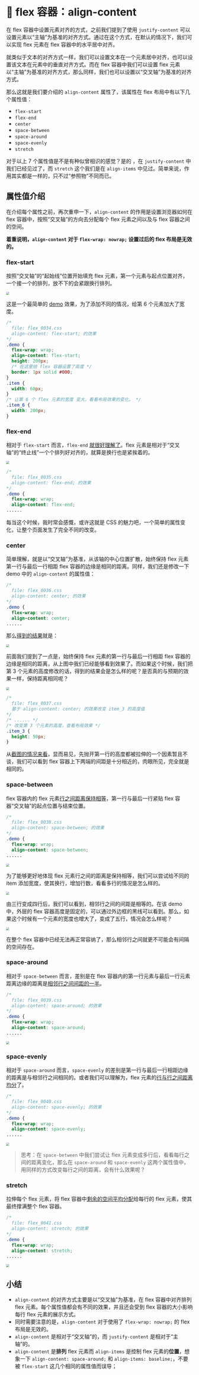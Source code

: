 # 📕 flex 容器：align-content

在 flex 容器中设置元素对齐的方式，之前我们提到了使用 `justify-content` 可以设置元素以“主轴”为基准的对齐方式。通过在这个方式，在默认的情况下，我们可以实现 flex 元素在 flex 容器中的水平居中对齐。

就类似于文本的对齐方式一样，我们可以设置文本在一个元素居中对齐，也可以设置该文本在元素中的垂直对齐方式。而在 flex 容器中我们可以设置 flex 元素以“主轴”为基准的对齐方式，那么同样，我们也可以设置以“交叉轴”为基准的对齐方式。

那么这就是我们要介绍的 `align-content` 属性了，该属性在 flex 布局中有以下几个属性值：

* `flex-start`
* `flex-end`
* `center`
* `space-between`
* `space-around`
* `space-evenly`
* `stretch`

对于以上 7 个属性值是不是有种似曾相识的感觉？是的 ，在 `justify-content` 中我们已经见过了，而 `stretch` 这个我们是在 `align-items` 中见过。简单来说，作用其实都是一样的，只不过“参照物”不同而已。

## 属性值介绍

在介绍每个属性之前，再次重申一下，`align-content` 的作用是设置浏览器如何在 flex 容器中，按照“交叉轴”的方向去分配每个 flex 元素之间以及与 flex 容器之间的空间。

**着重说明，`align-content` 对于 `flex-wrap: nowrap;` 设置过后的 flex 布局是无效的。**

### flex-start

按照“交叉轴”的“起始线”位置开始填充 flex 元素，第一个元素与起点位置对齐，一个接一个的排列，放不下的会紧跟换行排列。

<img src="/image/02-07-01.png" style="zoom:50%;" />

这是一个最简单的 [demo](../../demo.html?id=34) 效果，为了添加不同的情况，给第 6 个元素加大了宽度。

```css
/* 
  file: flex_0034.css
  align-content: flex-start; 的效果
*/
.demo {
  flex-wrap: wrap;
  align-content: flex-start;
  height: 200px;
  /* 在这里给 flex 容器设置了高度 */
  border: 1px solid #000;
}
.item {
  width: 60px;
}
/* 让第 6 个 flex 元素的宽度 变大，看看布局效果的变化。 */
.item_6 {
  width: 200px;
}
```

### flex-end

相对于 `flex-start` 而言，`flex-end` [就很好理解了](../../demo.html?id=35)。flex 元素是相对于“交叉轴”的“终止线”一个个排列好对齐的，就算是换行也是紧挨着的。

<img src="/image/02-07-02.png" style="zoom:50%;" />

```css
/* 
  file: flex_0035.css
  align-content: flex-end; 的效果
*/
.demo {
  flex-wrap: wrap;
  align-content: flex-end;
......
```

每当这个时候，我时常会感慨，或许这就是 CSS 的魅力吧，一个简单的属性变化，让整个页面发生了完全不同的改变。

### center

简单理解，就是以“交叉轴”为基准，从该轴的中心位置扩散，始终保持 flex 元素第一行与最后一行相距 flex 容器的边缘是相同的距离。同样，我们还是修改一下 demo 中的 `align-content` 的属性值：

```css
/* 
  file: flex_0036.css
  align-content: center; 的效果
*/
.demo {
  flex-wrap: wrap;
  align-content: center;
......
```

那么[得到的结果](../../demo.html?id=36)就是：

<img src="/image/02-07-03.png" style="zoom:50%;" />

前面我们提到了一点是，始终保持 flex 元素的第一行与最后一行相距 flex 容器的边缘是相同的距离，从上图中我们已经能够看到效果了。而如果这个时候，我们把第 3 个元素的高度修改的话，得到的结果会是怎么样的呢？是否真的与预期的效果一样，保持距离相同呢？

<img src="/image/02-07-04.png" style="zoom:50%;" />

```css
/* 
  file: flex_0037.css
  基于 align-content: center; 的效果改变 item_3 的高度值
*/
/* ...... */
/* 改变第 3 个元素的高度，查看布局效果 */
.item_3 {
  height: 50px;
}
```

从[截图的情况来看](../../demo.html?id=37)，显而易见，先抛开第一行的高度都被拉伸的一个因素暂且不谈，我们可以看到 flex 容器上下两端的间距是十分相近的，肉眼所见，完全就是相同的。

### space-between

flex 容器内的 flex 元素[行之间距离保持相等](../../demo.html?id=38)，第一行与最后一行紧贴 flex 容器“交叉轴”的起点位置与结束位置。

```css
/* 
  file: flex_0038.css
  align-content: space-between; 的效果
*/
.demo {
  flex-wrap: wrap;
  align-content: space-between;
......
```

<img src="/image/02-07-05.png" style="zoom:50%;" />

为了能够更好地体现 flex 元素行之间的距离是保持相等，我们可以尝试给不同的 item 添加宽度，使其换行，增加行数，看看多行的情况是怎么样的。

<img src="/image/02-07-06.png" style="zoom:50%;" />

由三行变成四行后，我们可以看到，相邻行之间的间距是相等的。在该 demo 中，外层的 flex 容器高度是固定的，可以通过外边框的黑线可以看到。那么，如果这个时候有一个元素的宽度也增大了，变成了五行，情况会怎么样呢？

<img src="/image/02-07-07.png" style="zoom:50%;" />

在整个 flex 容器中已经无法再正常容纳了，那么相邻行之间就更不可能会有间隔的空间存在。

### space-around

相对于 `space-between` 而言，差别是在 flex 容器内的第一行元素与最后一行元素距离边缘的距离是[相邻行之间间距的一半](../../demo.html?id=39)。

```css
/* 
  file: flex_0039.css
  align-content: space-around; 的效果
*/
.demo {
  flex-wrap: wrap;
  align-content: space-around;
......
```

<img src="/image/02-07-08.png" style="zoom:50%;" />

### space-evenly

相对于  `space-around` 而言，`space-evenly` 的差别是第一行与最后一行相距边缘的距离是与相邻行之间相同的。或者我们可以理解为，flex 元素的[行与行之间距离均分](../../demo.html?id=40)了。

```css
/* 
  file: flex_0040.css
  align-content: space-evenly; 的效果
*/
.demo {
  flex-wrap: wrap;
  align-content: space-evenly;
......
```

<img src="/image/02-07-09.png" style="zoom:50%;" />

> 思考：在 `space-between` 中我们尝试让 flex 元素变成多行后，看看每行之间的距离变化，那么在 `space-around` 和 `space-evenly` 这两个属性值中，用同样的方式改变每行之间的距离，会有什么效果呢？

### stretch

拉伸每个 flex 元素，将 flex 容器中[剩余的空间平均分配](../../demo.html?id=41)给每行的 flex 元素，使其最终撑满整个 flex 容器。

```css
/* 
  file: flex_0041.css
  align-content: stretch; 的效果
*/
.demo {
  flex-wrap: wrap;
  align-content: stretch;
......
```

<img src="/image/02-07-10.png" style="zoom:50%;" />

## 小结

* `align-content` 的对齐方式主要是以“交叉抽”为基准，在 flex 容器中对齐排列 flex 元素。每个属性值都会有不同的效果，并且还会受到 flex 容器的大小影响每行 flex 元素的展示方式。
* 同时需要注意的是，`align-content` 对于使用了 `flex-wrap: nowrap;` 的 flex 布局是无效的。
* `align-content` 是相对于“交叉轴”的，而 `justify-content` 是相对于“主轴”的。
* `align-content` 是**排列** flex 元素而 `align-items` 是控制 flex 元素的**位置**，想象一下 `align-content: space-around;` 和 `align-items: baseline;`，不要被 `flex-start` 这几个相同的属性值而误导；
